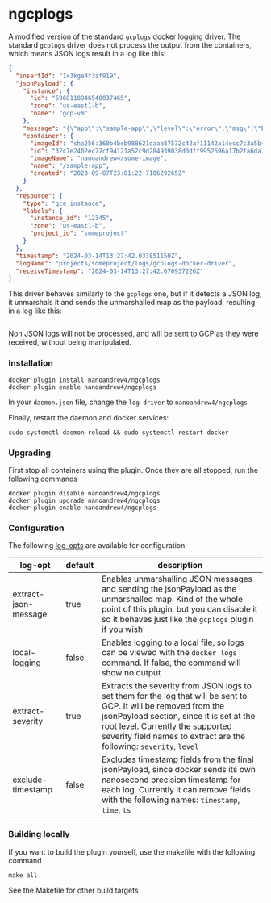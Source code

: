 # ngcplogs
A modified version of the standard `gcplogs` docker logging driver. The standard `gcplogs` driver does not process the
output from the containers, which means JSON logs result in a log like this:

```json
{
  "insertId": "1x3kge4f3if919",
  "jsonPayload": {
    "instance": {
      "id": "5968118946548037465",
      "zone": "us-east1-b",
      "name": "gcp-vm"
    },
    "message": "{\"app\":\"sample-app\",\"level\":\"error\",\"msg\":\"Error authenticating user\",\"time\":\"2024-03-14T13:27:42Z\"}",
    "container": {
      "imageId": "sha256:360b4beb988621daaa87572c42af11142a14ecc7c3a5b4cdf221d5d97b19acdc",
      "id": "32c7e2402ec77cf94121a52c9d284939038d0dff9952696a17b2fa6da74f47bb0",
      "imageName": "nanoandrew4/some-image",
      "name": "/sample-app",
      "created": "2023-09-07T23:01:22.718629265Z"
    }
  },
  "resource": {
    "type": "gce_instance",
    "labels": {
      "instance_id": "12345",
      "zone": "us-east1-b",
      "project_id": "someproject"
    }
  },
  "timestamp": "2024-03-14T13:27:42.033851150Z",
  "logName": "projects/someproject/logs/gcplogs-docker-driver",
  "receiveTimestamp": "2024-03-14T13:27:42.670937226Z"
}
```

This driver behaves similarly to the `gcplogs` one, but if it detects a JSON log, it unmarshals it and sends the unmarshalled map as the payload, resulting in a log like this:
```json

```

Non JSON logs will not be processed, and will be sent to GCP as they were received, without being manipulated.

### Installation

```shell
docker plugin install nanoandrew4/ngcplogs
docker plugin enable nanoandrew4/ngcplogs
```

In your `daemon.json` file, change the `log-driver` to `nanoandrew4/ngcplogs`

Finally, restart the daemon and docker services:

```shell
sudo systemctl daemon-reload && sudo systemctl restart docker
```

### Upgrading
First stop all containers using the plugin. Once they are all stopped, run the following commands

```shell
docker plugin disable nanoandrew4/ngcplogs
docker plugin upgrade nanoandrew4/ngcplogs
docker plugin enable nanoandrew4/ngcplogs
```

### Configuration

The following [log-opts](https://docs.docker.com/config/containers/logging/configure/#configure-the-default-logging-driver) are available for configuration:

| log-opt              | default | description                                                                                                                                                                                                                                                               |
|----------------------|---------|---------------------------------------------------------------------------------------------------------------------------------------------------------------------------------------------------------------------------------------------------------------------------|
| extract-json-message | true    | Enables unmarshalling JSON messages and sending the jsonPayload as the unmarshalled map. Kind of the whole point of this plugin, but you can disable it so it behaves just like the `gcplogs` plugin if you wish                                                          |
| local-logging        | false   | Enables logging to a local file, so logs can be viewed with the `docker logs` command. If false, the command will show no output                                                                                                                                          |
| extract-severity     | true    | Extracts the severity from JSON logs to set them for the log that will be sent to GCP. It will be removed from the jsonPayload section, since it is set at the root level. Currently the supported severity field names to extract are the following: `severity`, `level` |
| exclude-timestamp    | false   | Excludes timestamp fields from the final jsonPayload, since docker sends its own nanosecond precision timestamp for each log. Currently it can remove fields with the following names: `timestamp`, `time`, `ts`                                                          |

### Building locally

If you want to build the plugin yourself, use the makefile with the following command
```shell
make all
```

See the Makefile for other build targets
